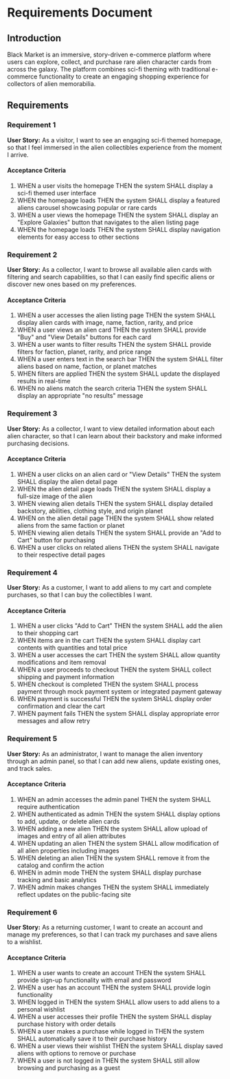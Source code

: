 # Requirements Document

## Introduction

Black Market is an immersive, story-driven e-commerce platform where users can explore, collect, and purchase rare alien character cards from across the galaxy. The platform combines sci-fi theming with traditional e-commerce functionality to create an engaging shopping experience for collectors of alien memorabilia.

## Requirements

### Requirement 1

**User Story:** As a visitor, I want to see an engaging sci-fi themed homepage, so that I feel immersed in the alien collectibles experience from the moment I arrive.

#### Acceptance Criteria

1. WHEN a user visits the homepage THEN the system SHALL display a sci-fi themed user interface
2. WHEN the homepage loads THEN the system SHALL display a featured aliens carousel showcasing popular or rare cards
3. WHEN a user views the homepage THEN the system SHALL display an "Explore Galaxies" button that navigates to the alien listing page
4. WHEN the homepage loads THEN the system SHALL display navigation elements for easy access to other sections

### Requirement 2

**User Story:** As a collector, I want to browse all available alien cards with filtering and search capabilities, so that I can easily find specific aliens or discover new ones based on my preferences.

#### Acceptance Criteria

1. WHEN a user accesses the alien listing page THEN the system SHALL display alien cards with image, name, faction, rarity, and price
2. WHEN a user views an alien card THEN the system SHALL provide "Buy" and "View Details" buttons for each card
3. WHEN a user wants to filter results THEN the system SHALL provide filters for faction, planet, rarity, and price range
4. WHEN a user enters text in the search bar THEN the system SHALL filter aliens based on name, faction, or planet matches
5. WHEN filters are applied THEN the system SHALL update the displayed results in real-time
6. WHEN no aliens match the search criteria THEN the system SHALL display an appropriate "no results" message

### Requirement 3

**User Story:** As a collector, I want to view detailed information about each alien character, so that I can learn about their backstory and make informed purchasing decisions.

#### Acceptance Criteria

1. WHEN a user clicks on an alien card or "View Details" THEN the system SHALL display the alien detail page
2. WHEN the alien detail page loads THEN the system SHALL display a full-size image of the alien
3. WHEN viewing alien details THEN the system SHALL display detailed backstory, abilities, clothing style, and origin planet
4. WHEN on the alien detail page THEN the system SHALL show related aliens from the same faction or planet
5. WHEN viewing alien details THEN the system SHALL provide an "Add to Cart" button for purchasing
6. WHEN a user clicks on related aliens THEN the system SHALL navigate to their respective detail pages

### Requirement 4

**User Story:** As a customer, I want to add aliens to my cart and complete purchases, so that I can buy the collectibles I want.

#### Acceptance Criteria

1. WHEN a user clicks "Add to Cart" THEN the system SHALL add the alien to their shopping cart
2. WHEN items are in the cart THEN the system SHALL display cart contents with quantities and total price
3. WHEN a user accesses the cart THEN the system SHALL allow quantity modifications and item removal
4. WHEN a user proceeds to checkout THEN the system SHALL collect shipping and payment information
5. WHEN checkout is completed THEN the system SHALL process payment through mock payment system or integrated payment gateway
6. WHEN payment is successful THEN the system SHALL display order confirmation and clear the cart
7. WHEN payment fails THEN the system SHALL display appropriate error messages and allow retry

### Requirement 5

**User Story:** As an administrator, I want to manage the alien inventory through an admin panel, so that I can add new aliens, update existing ones, and track sales.

#### Acceptance Criteria

1. WHEN an admin accesses the admin panel THEN the system SHALL require authentication
2. WHEN authenticated as admin THEN the system SHALL display options to add, update, or delete alien cards
3. WHEN adding a new alien THEN the system SHALL allow upload of images and entry of all alien attributes
4. WHEN updating an alien THEN the system SHALL allow modification of all alien properties including images
5. WHEN deleting an alien THEN the system SHALL remove it from the catalog and confirm the action
6. WHEN in admin mode THEN the system SHALL display purchase tracking and basic analytics
7. WHEN admin makes changes THEN the system SHALL immediately reflect updates on the public-facing site

### Requirement 6

**User Story:** As a returning customer, I want to create an account and manage my preferences, so that I can track my purchases and save aliens to a wishlist.

#### Acceptance Criteria

1. WHEN a user wants to create an account THEN the system SHALL provide sign-up functionality with email and password
2. WHEN a user has an account THEN the system SHALL provide login functionality
3. WHEN logged in THEN the system SHALL allow users to add aliens to a personal wishlist
4. WHEN a user accesses their profile THEN the system SHALL display purchase history with order details
5. WHEN a user makes a purchase while logged in THEN the system SHALL automatically save it to their purchase history
6. WHEN a user views their wishlist THEN the system SHALL display saved aliens with options to remove or purchase
7. WHEN a user is not logged in THEN the system SHALL still allow browsing and purchasing as a guest
